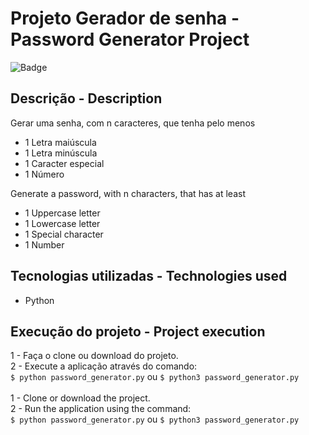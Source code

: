 
# Projeto Gerador de senha - Password Generator Project

![Badge](https://img.shields.io/static/v1?label=python&message=v3.8.9&color=blue&logo=PYTHON)

## Descrição - Description

Gerar uma senha, com n caracteres, que tenha pelo menos

- 1 Letra maiúscula
- 1 Letra minúscula
- 1 Caracter especial
- 1 Número

Generate a password, with n characters, that has at least

- 1 Uppercase letter
- 1 Lowercase letter
- 1 Special character
- 1 Number

## Tecnologias utilizadas - Technologies used

- Python

## Execução do projeto - Project execution

1 - Faça o clone ou download do projeto.\
2 - Execute a aplicação através do comando:\
```$ python password_generator.py``` ou ```$ python3 password_generator.py```\
\
1 - Clone or download the project.\
2 - Run the application using the command:\
```$ python password_generator.py``` ou ```$ python3 password_generator.py```
